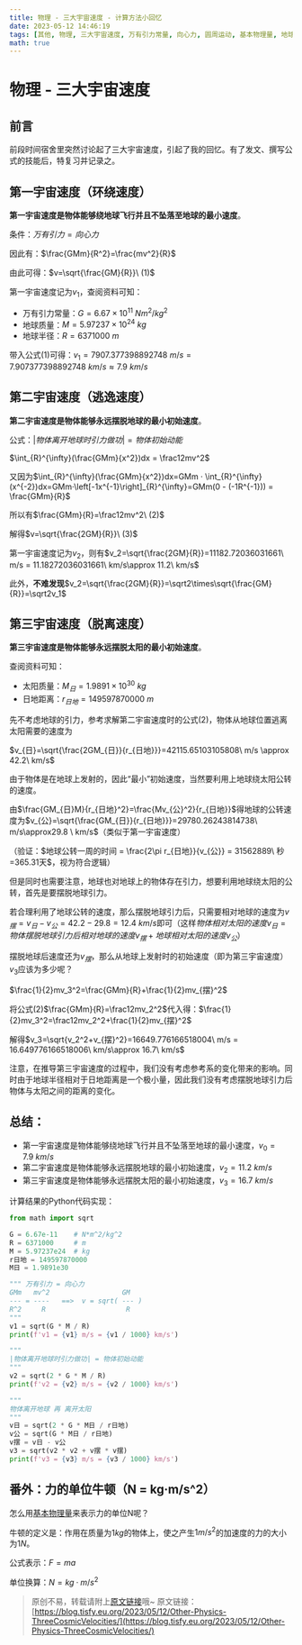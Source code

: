 ```yaml
---
title: 物理 - 三大宇宙速度 - 计算方法小回忆
date: 2023-05-12 14:46:19
tags: [其他, 物理, 三大宇宙速度, 万有引力常量, 向心力, 圆周运动, 基本物理量, 地球公转]
math: true
---
```


# 物理 - 三大宇宙速度

## 前言

前段时间宿舍里突然讨论起了三大宇宙速度，引起了我的回忆。有了发文、撰写公式的技能后，特复习并记录之。

## 第一宇宙速度（环绕速度）

**第一宇宙速度是物体能够绕地球飞行并且不坠落至地球的最小速度**。

条件：$万有引力 = 向心力$

因此有：$\frac{GMm}{R^2}=\frac{mv^2}{R}$

由此可得：$v=\sqrt{\frac{GM}{R}}\ (1)$

第一宇宙速度记为$v_1$，查阅资料可知：

+ 万有引力常量：$G=6.67\times 10^{11}\ Nm^2/kg^2$
+ 地球质量：$M = 5.97237\times 10^{24}\ kg$
+ 地球半径：$R = 6371000\ m$

带入公式(1)可得：$v_1=7907.377398892748\ m/s = 7.907377398892748\ km/s\approx 7.9\ km/s$

## 第二宇宙速度（逃逸速度）

**第二宇宙速度是物体能够永远摆脱地球的最小初始速度**。

公式：$|物体离开地球时引力做功| = 物体初始动能$

$\int_{R}^{\infty}(\frac{GMm}{x^2})dx = \frac12mv^2$

又因为$\int_{R}^{\infty}(\frac{GMm}{x^2})dx=GMm · \int_{R}^{\infty}(x^{-2})dx=GMm·\left[-1x^{-1}\right]_{R}^{\infty}=GMm(0 - (-1R^{-1})) = \frac{GMm}{R}$

所以有$\frac{GMm}{R}=\frac12mv^2\ (2)$

解得$v=\sqrt{\frac{2GM}{R}}\ (3)$

第一宇宙速度记为$v_2$，则有$v_2=\sqrt{\frac{2GM}{R}}=11182.72036031661\ m/s = 11.18272036031661\ km/s\approx 11.2\ km/s$

此外，**不难发现**$v_2=\sqrt{\frac{2GM}{R}}=\sqrt2\times\sqrt{\frac{GM}{R}}=\sqrt2v_1$

## 第三宇宙速度（脱离速度）

**第三宇宙速度是物体能够永远摆脱太阳的最小初始速度**。

查阅资料可知：

+ 太阳质量：$M_{日} = 1.9891\times 10^{30}\ kg$
+ 日地距离：$r_{日地} = 149597870000\ m$

先不考虑地球的引力，参考求解第二宇宙速度时的公式(2)，物体从地球位置逃离太阳需要的速度为

$v_{日}=\sqrt{\frac{2GM_{日}}{r_{日地}}}=42115.65103105808\ m/s \approx 42.2\ km/s$

<!-- 由于物体既要逃离地球又要逃离太阳，因此参考求解第二宇宙速度时的公式(2)，有： -->

<!-- $\frac{GMm}{R}+\frac{GM_{日}m}{r_{日地}}=\frac{1}{2}mv^2$ -->

<!-- 解得物体相对于太阳的初速度$v=\sqrt{2G(\frac{M}{R} + \frac{M_{日}}{r_{日地}})}$ -->

由于物体是在地球上发射的，因此“最小”初始速度，当然要利用上地球绕太阳公转的速度。

由$\frac{GM_{日}M}{r_{日地}^2}=\frac{Mv_{公}^2}{r_{日地}}$得地球的公转速度为$v_{公}=\sqrt{\frac{GM_{日}}{r_{日地}}}=29780.26243814738\ m/s\approx29.8 \ km/s$（类似于第一宇宙速度）

（验证：$地球公转一周的时间 = \frac{2\pi r_{日地}}{v_{公}} = 31562889\ 秒=365.31天$，视为符合逻辑）

但是同时也需要注意，地球也对地球上的物体存在引力，想要利用地球绕太阳的公转，首先是要摆脱地球引力。

若合理利用了地球公转的速度，那么摆脱地球引力后，只需要相对地球的速度为$v_{摆} = v_{日} - v_{公} = 42.2-29.8=12.4\ km/s$即可（这样$物体相对太阳的速度v_{日} = 物体摆脱地球引力后相对地球的速度v_{摆} + 地球相对太阳的速度v_{公}$）

摆脱地球后速度还为$v_{摆}$，那么从地球上发射时的初始速度（即为第三宇宙速度）$v_3$应该为多少呢？

$\frac{1}{2}mv_3^2=\frac{GMm}{R}+\frac{1}{2}mv_{摆}^2$

将公式(2)$\frac{GMm}{R}=\frac12mv_2^2$代入得：$\frac{1}{2}mv_3^2=\frac12mv_2^2+\frac{1}{2}mv_{摆}^2$

解得$v_3=\sqrt{v_2^2+v_{摆}^2}=16649.776166518004\ m/s = 16.649776166518006\ km/s\approx 16.7\ km/s$

注意，在推导第三宇宙速度的过程中，我们没有考虑参考系的变化带来的影响。同时由于地球半径相对于日地距离是一个极小量，因此我们没有考虑摆脱地球引力后物体与太阳之间的距离的变化。

## 总结：

+ 第一宇宙速度是物体能够绕地球飞行并且不坠落至地球的最小速度，$v_0=7.9\ km/s$
+ 第二宇宙速度是物体能够永远摆脱地球的最小初始速度，$v_2=11.2\ km/s$
+ 第三宇宙速度是物体能够永远摆脱太阳的最小初始速度，$v_3=16.7\ km/s$

计算结果的Python代码实现：

```python
from math import sqrt

G = 6.67e-11    # N*m^2/kg^2
R = 6371000     # m
M = 5.97237e24  # kg
r日地 = 149597870000
M日 = 1.9891e30

""" 万有引力 = 向心力
GMm   mv^2                  GM
--- = ----   ==>  v = sqrt( --- )
R^2     R                    R
"""
v1 = sqrt(G * M / R)
print(f'v1 = {v1} m/s = {v1 / 1000} km/s')

"""
|物体离开地球时引力做功| = 物体初始动能
"""
v2 = sqrt(2 * G * M / R)
print(f'v2 = {v2} m/s = {v2 / 1000} km/s')

"""
物体离开地球 再 离开太阳
"""
v日 = sqrt(2 * G * M日 / r日地)
v公 = sqrt(G * M日 / r日地)
v摆 = v日 - v公
v3 = sqrt(v2 * v2 + v摆 * v摆)
print(f'v3 = {v3} m/s = {v3 / 1000} km/s')
```

## 番外：力的单位牛顿（N = kg·m/s^2）

怎么用[基本物理量](https://baike.baidu.com/item/%E5%9F%BA%E6%9C%AC%E7%89%A9%E7%90%86%E9%87%8F/9386775)来表示力的单位N呢？

牛顿的定义是：作用在质量为$1kg$的物体上，使之产生$1m/s^2$的加速度的力的大小为$1N$。

公式表示：$F=ma$

单位换算：$N = kg·m/s^2$

> 原创不易，转载请附上[原文链接](https://blog.tisfy.eu.org/2023/05/12/Other-Physics-ThreeCosmicVelocities/)哦~
> 原文链接：[https://blog.tisfy.eu.org/2023/05/12/Other-Physics-ThreeCosmicVelocities/](https://blog.tisfy.eu.org/2023/05/12/Other-Physics-ThreeCosmicVelocities/)